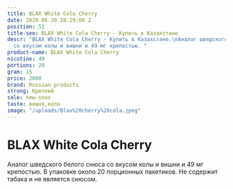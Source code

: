 ```yaml
---
title: BLAX White Cola Cherry
date: 2020-06-30 20:29:00 Z
position: 51
title-seo: BLAX White Cola Cherry - Купить в Казахстане
descr: "BLAX White Cola Cherry - Купить в Казахстане.\nАналог шведского белого снюса
  со вкусом колы и вишни и 49 мг крепостью. "
product-name: BLAX White Cola Cherry
nicotine: 49
portions: 20
gram: 15
price: 2000
brand: Russian products
strong: Крепкий
sale: new-snus
taste: вишня,кола
image: "/uploads/Blax%20cherry%20cola.jpeg"
---
```


# **BLAX White Cola Cherry**
Аналог шведского белого снюса со вкусом колы и вишни и 49 мг крепостью. 
В упаковке около 20 порционных пакетиков. 
Не содержит табака и не является снюсом.